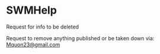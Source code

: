 # SWMHelp
Request for info to be deleted

Request to remove anything published or be taken down via: Mquon23@gmail.com
